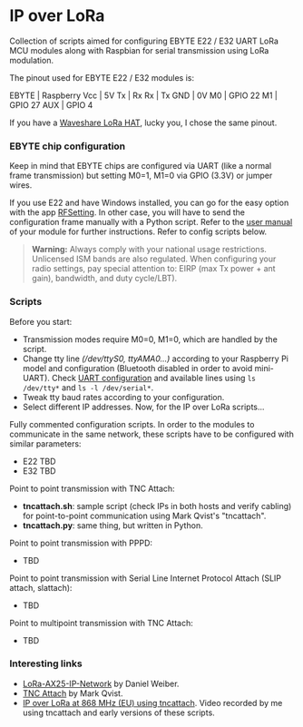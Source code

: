 # IP over LoRa

Collection of scripts aimed for configuring EBYTE E22 / E32 UART LoRa MCU modules along with Raspbian for serial transmission using LoRa modulation.

The pinout used for EBYTE E22 / E32 modules is:

EBYTE | Raspberry
Vcc | 5V
     Tx | Rx
     Rx | Tx
    GND | 0V
     M0 | GPIO 22
     M1 | GPIO 27
    AUX | GPIO 4
    
If you have a [Waveshare LoRa HAT](https://www.waveshare.com/wiki/SX1262_868M_LoRa_HAT), lucky you, I chose the same pinout.

### EBYTE chip configuration

Keep in mind that EBYTE chips are configured via UART (like a normal frame transmission) but setting M0=1, M1=0 via GPIO (3.3V) or jumper wires.

If you use E22 and have Windows installed, you can go for the easy option with the app [RFSetting](http://www.ebyte.com/en/pdf-down.aspx?id=1516). In other case, you will have to send the configuration frame manually with a Python script. Refer to the [user manual](http://www.ebyte.com/en/data-download.aspx) of your module for further instructions. Refer to config scripts below.

>**Warning:** Always comply with your national usage restrictions. Unlicensed ISM bands are also regulated. When configuring your radio settings, pay special attention to: EIRP (max Tx power + ant gain), bandwidth, and duty cycle/LBT).

### Scripts
Before you start:
- Transmission modes require M0=0, M1=0, which are handled by the script.
- Change tty line _(/dev/ttyS0, ttyAMA0...)_ according to your Raspberry Pi model and configuration (Bluetooth disabled in order to avoid mini-UART). Check [UART configuration](https://www.raspberrypi.org/documentation/configuration/uart.md) and available lines using `ls /dev/tty*` and `ls -l /dev/serial*`.
- Tweak tty baud rates according to your configuration.
- Select different IP addresses.
Now, for the IP over LoRa scripts...

Fully commented configuration scripts. In order to the modules to communicate in the same network, these scripts have to be configured with similar parameters:
- E22 TBD
- E32 TBD

Point to point transmission with TNC Attach:
- **tncattach.sh**: sample script (check IPs in both hosts and verify cabling) for point-to-point communication using Mark Qvist's "tncattach".
- **tncattach.py**: same thing, but written in Python.

Point to point transmission with PPPD:
- TBD

Point to point transmission with Serial Line Internet Protocol Attach (SLIP attach, slattach):
- TBD

Point to multipoint transmission with TNC Attach:
- TBD

### Interesting links
- [LoRa-AX25-IP-Network](https://github.com/dmahony/LoRa-AX25-IP-Network) by Daniel Weiber.
- [TNC Attach](https://github.com/markqvist/tncattach) by Mark Qvist.
- [IP over LoRa at 868 MHz (EU) using tncattach](https://asciinema.org/a/350743). Video recorded by me using tncattach and early versions of these scripts.
